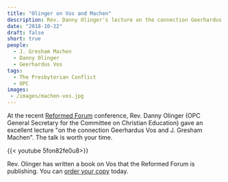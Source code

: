 ```yaml
---
title: "Olinger on Vos and Machen"
description: Rev. Danny Olinger's lecture on the connection Geerhardus Vos and J. Gresham Machen.
date: "2018-10-22"
draft: false
short: true
people:
  - J. Gresham Machen
  - Danny Olinger
  - Geerhardus Vos
tags:
  - The Presbyterian Conflict
  - OPC
images:
 - /images/machen-vos.jpg
---
```


At the recent [Reformed Forum](https://reformedforum.org) conference, Rev. Danny Olinger (OPC General Secretary for the Committee on Christian Education) gave an excellent lecture "on the connection Geerhardus Vos and J. Gresham Machen". The talk is worth your time.

{{< youtube 5fon82fe0u8>}}

Rev. Olinger has written a book on Vos that the Reformed Forum is publishing. You can [order your copy](https://reformedforum.org/product/geerhardus-vos-reformed-biblical-theologian-confessional-presbyterian-special-pre-order-combo-book-and-e-book/) today. 
